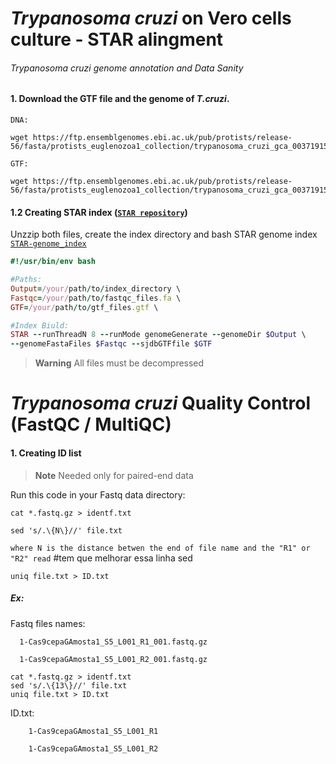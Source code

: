 # _Trypanosoma cruzi_ on Vero cells culture - STAR alingment
###### _Trypanosoma cruzi_ genome annotation and Data Sanity

#### 1. Download the GTF file and the genome of _T.cruzi_.


`DNA:`
```
wget https://ftp.ensemblgenomes.ebi.ac.uk/pub/protists/release-56/fasta/protists_euglenozoa1_collection/trypanosoma_cruzi_gca_003719155/dna/Trypanosoma_cruzi_gca_003719155.ASM371915v1.dna.toplevel.fa.gz
```


`GTF:`
```
wget https://ftp.ensemblgenomes.ebi.ac.uk/pub/protists/release-56/fasta/protists_euglenozoa1_collection/trypanosoma_cruzi_gca_003719155/dna/Trypanosoma_cruzi_gca_003719155.ASM371915v1.dna.toplevel.fa.gz
```

#### 1.2 Creating STAR index ([`STAR repository`](https://github.com/alexdobin/STAR))

Unzzip both files, create the index directory and bash STAR genome index [`STAR-genome_index`](https://github.com/Dante-von-Zuben/Trypanosoma-cruzi-genome/blob/main/Run-index-Star)
```ruby
#!/usr/bin/env bash

#Paths:
Output=/your/path/to/index_directory \
Fastqc=/your/path/to/fastqc_files.fa \
GTF=/your/path/to/gtf_files.gtf \

#Index Biuld:
STAR --runThreadN 8 --runMode genomeGenerate --genomeDir $Output \
--genomeFastaFiles $Fastqc --sjdbGTFfile $GTF
```

> **Warning**
> All files must be decompressed

# _Trypanosoma cruzi_ Quality Control (FastQC / MultiQC)

#### 1. Creating ID list
> **Note**
> Needed only for paired-end data

Run this code in your Fastq data directory:
```
cat *.fastq.gz > identf.txt
```
```
sed 's/.\{N\}//' file.txt
```
`where N is the distance betwen the end of file name and the "R1" or "R2" read` #tem que melhorar essa linha sed 
```
uniq file.txt > ID.txt
```
##### Ex:
Fastq files names:

      1-Cas9cepaGAmosta1_S5_L001_R1_001.fastq.gz
      
      1-Cas9cepaGAmosta1_S5_L001_R2_001.fastq.gz
```
cat *.fastq.gz > identf.txt
sed 's/.\{13\}//' file.txt
uniq file.txt > ID.txt
```
ID.txt: 

        1-Cas9cepaGAmosta1_S5_L001_R1
        
        1-Cas9cepaGAmosta1_S5_L001_R2
